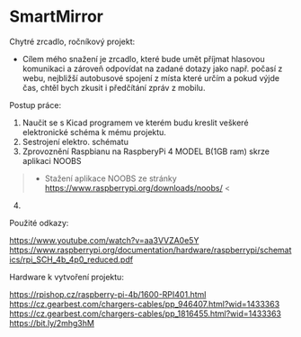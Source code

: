 # SmartMirror
Chytré zrcadlo, ročníkový projekt:

- Cílem mého snažení je zrcadlo, které bude umět příjmat hlasovou komunikaci a zároveň odpovídat na zadané dotazy jako např. počasí z webu, nejbližší autobusové spojení z místa které určím a pokud výjde čas, chtěl bych zkusit i předčítání zpráv z mobilu.

Postup práce:

1. Naučit se s Kicad programem ve kterém budu kreslit veškeré elektronické schéma k mému projektu.
2. Sestrojení elektro. schématu
3. Zprovoznění Raspbianu na RaspberyPi 4 MODEL B(1GB ram) skrze aplikaci NOOBS

> - Stažení aplikace NOOBS ze stránky https://www.raspberrypi.org/downloads/noobs/ <
4. 

Použité odkazy:

https://www.youtube.com/watch?v=aa3VVZA0e5Y
https://www.raspberrypi.org/documentation/hardware/raspberrypi/schematics/rpi_SCH_4b_4p0_reduced.pdf

Hardware k vytvoření projektu:

https://rpishop.cz/raspberry-pi-4b/1600-RPI401.html
https://cz.gearbest.com/chargers-cables/pp_946407.html?wid=1433363
https://cz.gearbest.com/chargers-cables/pp_1816455.html?wid=1433363
https://bit.ly/2mhg3hM
